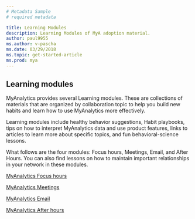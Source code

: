 ```yaml
---
# Metadata Sample
# required metadata

title: Learning Modules
description: Learning Modules of MyA adoption material. 
author: paul9955
ms.author: v-pascha
ms.date: 03/29/2018
ms.topic: get-started-article
ms.prod: mya
---
```


## Learning modules

MyAnalytics provides several Learning modules. These are collections of materials that are organized by collaboration topic to help you build new habits and learn how to use MyAnalytics more effectively. 

Learning modules include healthy behavior suggestions, Habit playbooks, tips on how to interpret MyAnalytics data and use product features, links to articles to learn more about specific topics, and fun behavioral-science lessons. 

What follows are the four modules: Focus hours, Meetings, Email, and After Hours. You can also find lessons on how to maintain important relationships in your network in these modules.

[MyAnalytics Focus hours](MyAnalytics-focus-hours-april-2018.pdf)

[MyAnalytics Meetings](MyAnalytics-meetings-april-2018.pdf)

[MyAnalytics Email](MyAnalytics-email-april-2018.pdf)

[MyAnalytics After hours](MyAnalytics-after-hours-april-2018.pdf)

